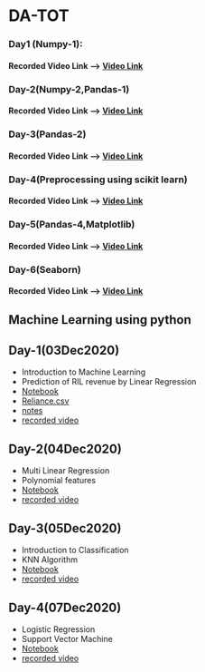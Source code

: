 # DA-TOT

### Day1 (Numpy-1):
#### Recorded Video Link --> [Video Link](https://transcripts.gotomeeting.com/#/s/da5bf9e0aba27cab55a4ee07b0f0c3060ce8594a7be97fd52db325d46260e0da)

### Day-2(Numpy-2,Pandas-1)
#### Recorded Video Link --> [Video Link](https://transcripts.gotomeeting.com/#/s/216a334d73924dcd79bc2d0bac9d5d8bf9e929d0d55ec20a4b9b80175f2791bc)

### Day-3(Pandas-2)
#### Recorded Video Link --> [Video Link](https://transcripts.gotomeeting.com/#/s/0ff9c3dbfa7fa3deaa39222dc4227241340c22e7213a8a778e75380b4d089d6b)

### Day-4(Preprocessing using scikit learn)
#### Recorded Video Link --> [Video Link](https://drive.google.com/file/d/1meoTwA1lVzSHvRPGwCLUOMQP3WTqOrXn/view?usp=sharing)

### Day-5(Pandas-4,Matplotlib)
#### Recorded Video Link --> [Video Link](https://transcripts.gotomeeting.com/#/s/bc89d0026b362710f5a488d1f7c5db4b60bca9674536f3d18a223d58f8732ad9)

### Day-6(Seaborn)
#### Recorded Video Link --> [Video Link](https://transcripts.gotomeeting.com/#/s/1037a02dcd252a6e7994a0d6afb4a864f03bd413e962bab2fc6f895f5dbbad13)

## Machine Learning using python 
## Day-1(03Dec2020)
*	Introduction to Machine Learning 
*	Prediction of RIL revenue by Linear Regression
*	[Notebook](ML_Day1/ml_day1_03Dec2020.ipynb)
*	[Reliance.csv](https://github.com/APSSDC-Data-Analysis/DA-TOT/blob/main/ML_Day1/reliance.csv)
*	[notes](ML_Day1/1_notes.txt)
*	[recorded video](https://transcripts.gotomeeting.com/#/s/b0cb2785081249b53b7e21fc640b047659dd1a99d5f8eb543931dda111be5827)


## Day-2(04Dec2020)
*	Multi Linear Regression
*   Polynomial features 
*	[Notebook](ML_Day2/ml_day2_04Dec2020.ipynb)
*	[recorded video ](https://transcripts.gotomeeting.com/#/s/40da243b47e533b8f36e73ef6316bea748686882c5b6d5267e91e38c716f002d)

## Day-3(05Dec2020)
*	Introduction to Classification
* KNN Algorithm
*	[Notebook](https://github.com/APSSDC-Data-Analysis/DA-TOT/blob/main/ML_Day3/KNN%20.ipynb)
*	[recorded video ](https://transcripts.gotomeeting.com/#/s/bfcb16e32775b2ef472d3b8db2ddbfe15f1b955bfb1d4b4808818570dfe30cb1)


## Day-4(07Dec2020)
*	Logistic Regression
* Support Vector Machine
*	[Notebook](https://github.com/APSSDC-Data-Analysis/DA-TOT/blob/main/ML_Day4/07-12-2020%20Logistic_Regression%2CSVM.ipynb)
*	[recorded video ](https://transcripts.gotomeeting.com/#/s/430205a918f4097da2e66d071f3f549f0946e742ba9eacd4fce18a558c1749ef)
